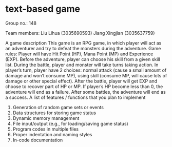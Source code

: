 # text-based game

Group no.: 148

Team members:
Liu Lihua (3035690593)
Jiang Xingjian (3035637759)

A game description
This game is an RPG game, in which player will act as an adventurer and try to defeat the monsters during the adventure.
Game rules:
Player will have Hit Point (HP), Mana Point (MP) and Experience (EXP). Before the adventure, player can choose his skill from a given skill
list. During the battle, player and monster will take turns taking action. In player’s turn, player have 2 choices: normal attack (cause a
small amount of damage and won’t consume MP), using skill (consume MP, will cause lots of damage or other special effect). After the battle,
player will get EXP and choose to recover part of HP or MP. If player’s HP become less than 0, the adventure will end as a failure. After some
battles, the adventure will end as a success.
A list of features / functions that you plan to implement
1. Generation of random game sets or events
2. Data structures for storing game status
3. Dynamic memory management
4. File input/output (e.g., for loading/saving game status)
5. Program codes in multiple files
6. Proper indentation and naming styles
7. In-code documentation
